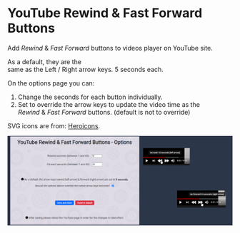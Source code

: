 # YouTube Rewind & Fast Forward Buttons

Add _Rewind_ & _Fast Forward_ buttons to videos player on YouTube site.

As a default, they are the same as the Left / Right arrow keys. 5 seconds each.

On the options page you can: 

1. Change the seconds for each button individually. 
2. Set to override the arrow keys to update the video time as the _Rewind_ & _Fast Forward_ buttons. (default is not to override)

SVG icons are from: [Heroicons](https://heroicons.dev/).

![Options Page & Rewind Fast Forward buttons](./screenshots/screenshot-1400x560.png "Options Page & Rewind Fast Forward buttons")

